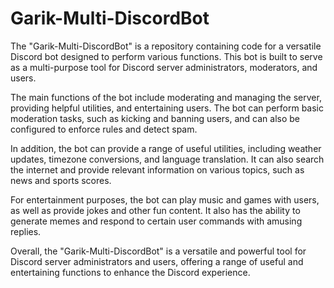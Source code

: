 # Garik-Multi-DiscordBot
The "Garik-Multi-DiscordBot" is a repository containing code for a versatile Discord bot designed to perform various functions. This bot is built to serve as a multi-purpose tool for Discord server administrators, moderators, and users.

The main functions of the bot include moderating and managing the server, providing helpful utilities, and entertaining users. The bot can perform basic moderation tasks, such as kicking and banning users, and can also be configured to enforce rules and detect spam.

In addition, the bot can provide a range of useful utilities, including weather updates, timezone conversions, and language translation. It can also search the internet and provide relevant information on various topics, such as news and sports scores.

For entertainment purposes, the bot can play music and games with users, as well as provide jokes and other fun content. It also has the ability to generate memes and respond to certain user commands with amusing replies.

Overall, the "Garik-Multi-DiscordBot" is a versatile and powerful tool for Discord server administrators and users, offering a range of useful and entertaining functions to enhance the Discord experience.